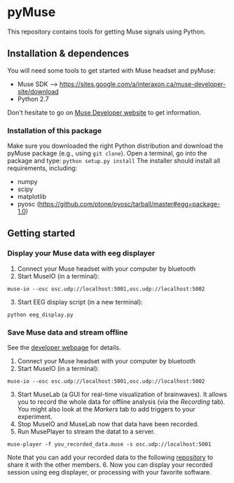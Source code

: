 # pyMuse

This repository contains tools for getting Muse signals using Python.

## Installation & dependences
You will need some tools to get started with Muse headset and pyMuse:
* Muse SDK --> https://sites.google.com/a/interaxon.ca/muse-developer-site/download
* Python 2.7

Don't hesitate to go on [Muse Developer website](https://sites.google.com/a/interaxon.ca/muse-developer-site/home) to get information.

### Installation of this package
Make sure you downloaded the right Python distribution and download the pyMuse package (e.g., using `git clone`).
Open a terminal, go into the package and type: `python setup.py install`
The installer should install all requirements, including:
* numpy
* scipy
* matplotlib
* pyosc (https://github.com/ptone/pyosc/tarball/master#egg=package-1.0)

## Getting started
### Display your Muse data with eeg displayer
1. Connect your Muse headset with your computer by bluetooth
2. Start MuseIO (in a terminal):
  ```
  muse-io --osc osc.udp://localhost:5001,osc.udp://localhost:5002
  ```
3. Start EEG display script (in a new terminal):
  ```
  python eeg_display.py
  ```

### Save Muse data and stream offline

See the [developer webpage](http://www.choosemuse.com/developer-kit/) for details.

1. Connect your Muse headset with your computer by bluetooth
2. Start MuseIO (in a terminal):
  ```
  muse-io --osc osc.udp://localhost:5001,osc.udp://localhost:5002
  ```
3. Start MuseLab (a GUI for real-time visualization of brainwaves). It allows you to record the whole data for offline analysis (via the *Recording* tab). You might also look at the *Markers* tab to add triggers to your experiment.
4. Stop MuseIO and MuseLab now that data have been recorded.
5. Run MusePlayer to stream the datat to a server.
  ```
  muse-player -f you_recorded_data.muse -s osc.udp://localhost:5001
  ```
Note that you can add your recorded data to the following [repository](https://github.com/PolyCortex/MuseData) to share it with the other members.
6. Now you can display your recorded session using eeg displayer, or processing with your favorite software.
